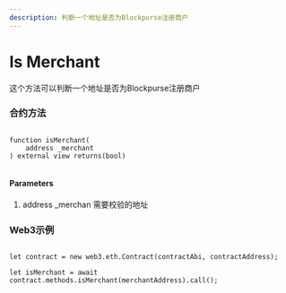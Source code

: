 ```yaml
---
description: 判断一个地址是否为Blockpurse注册商户
---
```


# Is Merchant

这个方法可以判断一个地址是否为Blockpurse注册商户

### 合约方法

```
 
function isMerchant(
    address _merchant
) external view returns(bool)
 
```

#### Parameters

1. address \_merchan 需要校验的地址



### Web3示例

```

let contract = new web3.eth.Contract(contractAbi, contractAddress);

let isMerchant = await contract.methods.isMerchant(merchantAddress).call();
    
```
